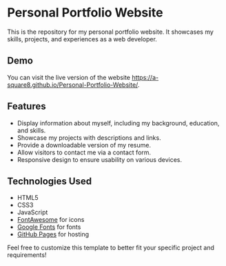 # Personal Portfolio Website

This is the repository for my personal portfolio website. It showcases my skills, projects, and experiences as a web developer.

## Demo

You can visit the live version of the website https://a-square8.github.io/Personal-Portfolio-Website/.

## Features

- Display information about myself, including my background, education, and skills.
- Showcase my projects with descriptions and links.
- Provide a downloadable version of my resume.
- Allow visitors to contact me via a contact form.
- Responsive design to ensure usability on various devices.

## Technologies Used

- HTML5
- CSS3
- JavaScript
- [FontAwesome](https://fontawesome.com/) for icons
- [Google Fonts](https://fonts.google.com/) for fonts
- [GitHub Pages](https://pages.github.com/) for hosting 




Feel free to customize this template to better fit your specific project and requirements!

